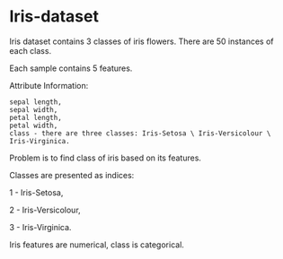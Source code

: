 # Iris-dataset


Iris dataset  contains 3 classes of iris flowers. There are 50 instances of each class.

Each sample contains 5 features. 

Attribute Information: 

    sepal length,
    sepal width,
    petal length,
    petal width,
    class - there are three classes: Iris-Setosa \ Iris-Versicolour \ Iris-Virginica.

Problem is to find class of iris based on its features.

Classes are presented as indices:

1 - Iris-Setosa, 

2 - Iris-Versicolour, 

3 - Iris-Virginica.

Iris features are numerical, class is categorical.